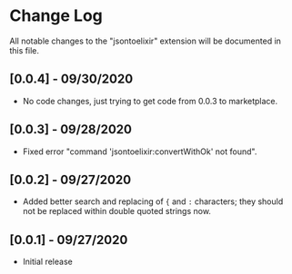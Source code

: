 # Change Log

All notable changes to the "jsontoelixir" extension will be documented in this file.

## [0.0.4] - 09/30/2020

- No code changes, just trying to get code from 0.0.3 to marketplace.

## [0.0.3] - 09/28/2020

- Fixed error "command 'jsontoelixir:convertWithOk' not found".

## [0.0.2] - 09/27/2020

- Added better search and replacing of `{` and `:` characters; they should not be replaced within double quoted strings now.

## [0.0.1] - 09/27/2020

- Initial release
